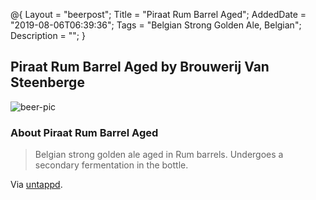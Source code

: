 @{
 Layout = "beerpost";
 Title = "Piraat Rum Barrel Aged";
 AddedDate = "2019-08-06T06:39:36";
 Tags = "Belgian Strong Golden Ale, Belgian";
 Description = "";
 }
 

## Piraat Rum Barrel Aged by Brouwerij Van Steenberge

![beer-pic]

### About Piraat Rum Barrel Aged

> Belgian strong golden ale aged in Rum barrels. Undergoes a secondary fermentation in the bottle.

Via [untappd][untappd-url].

[untappd-url]: <https://untappd.com//b/brouwerij-van-steenberge-piraat-rum-barrel-aged/1719409>
[beer-pic]: https://jasonpowley.com/assets/img/2019-08-06-piraat-rum-barrel-aged.jpeg "Piraat Rum Barrel Aged by Brouwerij Van Steenberge"
